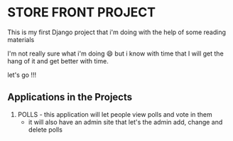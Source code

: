 # STORE FRONT PROJECT

This is my first Django project that i'm doing with the help of some reading materials

I'm not really sure what i'm doing :smile: but i know with time that I will get the hang of it and get better with time.

let's go !!!

## Applications in the Projects

1. POLLS - this application will let people view polls and vote in them
	 - it will also have an admin site that let's the admin add, change and delete polls

